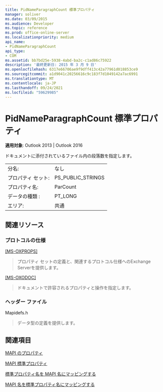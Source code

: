 ```yaml
---
title: PidNameParagraphCount 標準プロパティ
manager: soliver
ms.date: 03/09/2015
ms.audience: Developer
ms.topic: reference
ms.prod: office-online-server
ms.localizationpriority: medium
api_name:
- PidNameParagraphCount
api_type:
- COM
ms.assetid: bb7bd25e-5938-4abd-ba2c-c1ad86c75922
description: '最終更新日: 2015 年 3 月 9 日'
ms.openlocfilehash: 6317e66706ae9f9dff413c42a77961d018853ce9
ms.sourcegitcommit: a1d9041c20256616c9c183f7d1049142a7ac6991
ms.translationtype: MT
ms.contentlocale: ja-JP
ms.lasthandoff: 09/24/2021
ms.locfileid: "59629985"
---
```

# <a name="pidnameparagraphcount-canonical-property"></a>PidNameParagraphCount 標準プロパティ

  
  
**適用対象**: Outlook 2013 | Outlook 2016 
  
ドキュメントに添付されているファイル内の段落数を指定します。
  
|||
|:-----|:-----|
|分名:  <br/> |なし  <br/> |
|プロパティ セット:  <br/> |PS_PUBLIC_STRINGS  <br/> |
|プロパティ名:  <br/> |ParCount  <br/> |
|データの種類 :   <br/> |PT_LONG  <br/> |
|エリア:  <br/> |共通  <br/> |
   
## <a name="related-resources"></a>関連リソース

### <a name="protocol-specifications"></a>プロトコルの仕様

[[MS-OXPROPS]](https://msdn.microsoft.com/library/f6ab1613-aefe-447d-a49c-18217230b148%28Office.15%29.aspx)
  
> プロパティ セットの定義と、関連するプロトコル仕様へのExchange Serverを提供します。
    
[[MS-OXODOC]](https://msdn.microsoft.com/library/103007c8-5066-4bed-84e3-4465907af098%28Office.15%29.aspx)
  
> ドキュメントで許容されるプロパティと操作を指定します。
    
### <a name="header-files"></a>ヘッダー ファイル

Mapidefs.h
  
> データ型の定義を提供します。
    
## <a name="see-also"></a>関連項目



[MAPI のプロパティ](mapi-properties.md)
  
[MAPI 標準プロパティ](mapi-canonical-properties.md)
  
[標準プロパティ名を MAPI 名にマッピングする](mapping-canonical-property-names-to-mapi-names.md)
  
[MAPI 名を標準プロパティ名にマッピングする](mapping-mapi-names-to-canonical-property-names.md)

